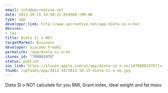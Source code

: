 ```yaml
--- 
email: info@upcreative.net
date: 2013-10-15 14:50:21.654960 +00:00
type: app
developer_link: http://www.upcreative.net/app-dieta-si-o-no/
devices: 
- ios
title: Dieta Si o NO?
targetMarket: Business
developer: Giacomo Freddi
permalink: /app/dieta-si-o-no
itunes_id: "709801978"
status: publish
ios_link: https://itunes.apple.com/us/app/dieta-si-o-no/id709801978?l=it&ls=1%26mt=8
thumb: /uploads/app/2013-10/2013-10-15-dieta-si-o-no.jpg
---
```


Dieta SI o NO? calculate for you BMI, Grant index, ideal weight and fat mass 
